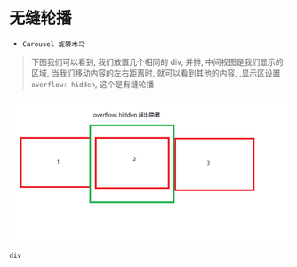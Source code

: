 # 无缝轮播 

- `Carousel 旋转木马`

> 下图我们可以看到, 我们放置几个相同的 div, 并排, 中间视图是我们显示的区域, 当我们移动内容的左右距离时, 就可以看到其他的内容, ,显示区设置 `overflow: hidden`, 这个是有缝轮播

![有缝轮播原理](./images/轮播.png)

```html
div
```
